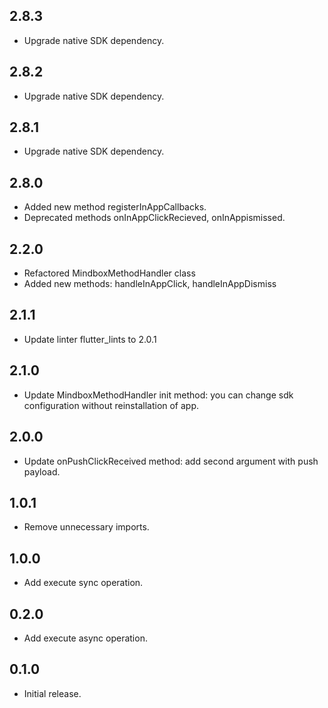 ## 2.8.3

* Upgrade native SDK dependency.

## 2.8.2

* Upgrade native SDK dependency.

## 2.8.1

* Upgrade native SDK dependency.

## 2.8.0

* Added new method registerInAppCallbacks.
* Deprecated methods onInAppClickRecieved, onInAppismissed.

## 2.2.0

* Refactored MindboxMethodHandler class
* Added new methods: handleInAppClick, handleInAppDismiss

## 2.1.1

* Update linter flutter_lints to 2.0.1

## 2.1.0

* Update MindboxMethodHandler init method: you can change sdk configuration without reinstallation of app.

## 2.0.0

* Update onPushClickReceived method: add second argument with push payload.

## 1.0.1

* Remove unnecessary imports.

## 1.0.0

* Add execute sync operation.

## 0.2.0

* Add execute async operation.

## 0.1.0

* Initial release.
